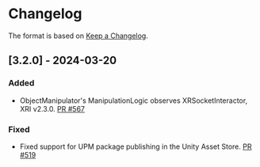 # Changelog

The format is based on [Keep a Changelog](https://keepachangelog.com/en/1.1.0/).

## [3.2.0] - 2024-03-20

### Added

* ObjectManipulator's ManipulationLogic observes XRSocketInteractor, XRI v2.3.0. [PR #567](https://github.com/MixedRealityToolkit/MixedRealityToolkit-Unity/pull/567)

### Fixed

* Fixed support for UPM package publishing in the Unity Asset Store. [PR #519](https://github.com/MixedRealityToolkit/MixedRealityToolkit-Unity/pull/519)
